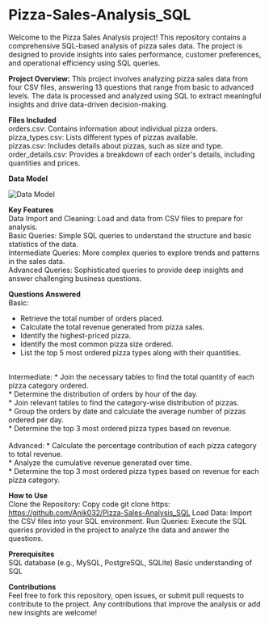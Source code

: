 # Pizza-Sales-Analysis_SQL
Welcome to the Pizza Sales Analysis project! This repository contains a comprehensive SQL-based analysis of pizza sales data. The project is designed to provide insights into sales performance, customer preferences, and operational efficiency using SQL queries.

**Project Overview:**
This project involves analyzing pizza sales data from four CSV files, answering 13 questions that range from basic to advanced levels. The data is processed and analyzed using SQL to extract meaningful insights and drive data-driven decision-making.

**Files Included** <br> 
orders.csv: Contains information about individual pizza orders.<br> 
pizza_types.csv: Lists different types of pizzas available.<br> 
pizzas.csv: Includes details about pizzas, such as size and type.<br> 
order_details.csv: Provides a breakdown of each order's details, including quantities and prices.

**Data Model**

![Data Model](https://github.com/Anik032/Pizza-Sales-Analysis_SQL/assets/135404517/13192d11-5497-4657-8401-a2f6cb56295d)


**Key Features** <br> 
Data Import and Cleaning: Load and data from CSV files to prepare for analysis.<br> 
Basic Queries: Simple SQL queries to understand the structure and basic statistics of the data.<br> 
Intermediate Queries: More complex queries to explore trends and patterns in the sales data.<br> 
Advanced Queries: Sophisticated queries to provide deep insights and answer challenging business questions.<br> 

**Questions Answered** <br> 
Basic:
* Retrieve the total number of orders placed.<br> 
* Calculate the total revenue generated from pizza sales.<br> 
* Identify the highest-priced pizza.<br> 
* Identify the most common pizza size ordered.<br> 
* List the top 5 most ordered pizza types along with their quantities.
<br> 
Intermediate:
* Join the necessary tables to find the total quantity of each pizza category ordered.<br> 
* Determine the distribution of orders by hour of the day.<br> 
* Join relevant tables to find the category-wise distribution of pizzas.<br> 
* Group the orders by date and calculate the average number of pizzas ordered per day.<br> 
* Determine the top 3 most ordered pizza types based on revenue.<br> 
<br> 
Advanced:
* Calculate the percentage contribution of each pizza category to total revenue.<br> 
* Analyze the cumulative revenue generated over time.<br> 
* Determine the top 3 most ordered pizza types based on revenue for each pizza category.<br> 

**How to Use** <br> 
Clone the Repository:
Copy code
git clone https: https://github.com/Anik032/Pizza-Sales-Analysis_SQL
Load Data: Import the CSV files into your SQL environment.
Run Queries: Execute the SQL queries provided in the project to analyze the data and answer the questions.

**Prerequisites** <br> 
SQL database (e.g., MySQL, PostgreSQL, SQLite)
Basic understanding of SQL

**Contributions** <br> 
Feel free to fork this repository, open issues, or submit pull requests to contribute to the project. Any contributions that improve the analysis or add new insights are welcome!
